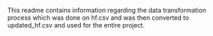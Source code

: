 This readme contains information regarding the data transformation process which was done on hf.csv and was then converted to updated_hf.csv and used for the entire project.

